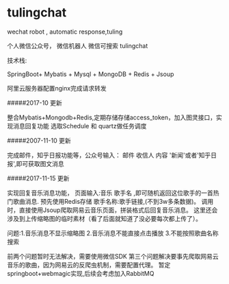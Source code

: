 # tulingchat
wechat robot , automatic response,tuling

个人微信公众号， 微信机器人 微信可搜索  tulingchat

技术栈:

SpringBoot+ Mybatis + Mysql + MongoDB + Redis + Jsoup

阿里云服务器配置nginx完成请求转发

#####2017-10 更新

整合Mybatis+Mongodb+Redis,定期存储存储access_token，加入图灵接口，实现消息回复功能
选取Schedule 和 quartz做任务调度

#####2007-11-10 更新

完成邮件，知乎日报功能等，公众号输入： 邮件 收信人 内容
'新闻'或者'知乎日报',即可获取图文消息

#####2017-11-15 更新

实现回复音乐消息功能，
页面输入:音乐 歌手名 ,即可随机返回这位歌手的一首热门歌曲消息.
预先使用Redis存储 歌手名称:歌手链接,(不到3w多条数据)。
调用时，直接使用Jsoup爬取网易云音乐页面，拼装格式后回复音乐消息。
这里还会涉及到上传缩略图的临时素材（看了后面就知道了没必要每次都上传了）。


问题:1.音乐消息不显示缩略图
     2.音乐消息不能直接点击播放
     3.不能按照歌曲名称搜索


前两个问题暂时无法解决，需要使用微信SDK
第三个问题解决要事先爬取网易云音乐的歌曲，因为网易云的反爬虫机制，需要配置代理。
暂定springboot+webmagic实现,后续会考虑加入RabbitMQ
